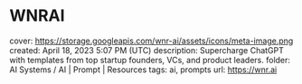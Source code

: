 # WNRAI

cover: https://storage.googleapis.com/wnr-ai/assets/icons/meta-image.png
created: April 18, 2023 5:07 PM (UTC)
description: Supercharge ChatGPT with templates from top startup founders, VCs, and product leaders.
folder: AI Systems / AI | Prompt | Resources
tags: ai, prompts
url: https://wnr.ai